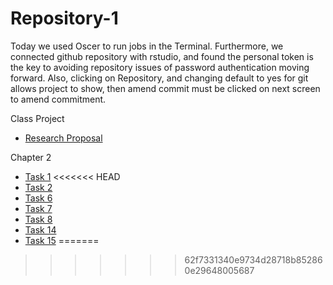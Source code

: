 # Repository-1
Today we used Oscer to run jobs in the Terminal. Furthermore, we connected github repository with rstudio, and found the personal token is the key to avoiding repository issues of password authentication moving forward. Also, clicking on Repository, and changing default to yes for git allows project to show, then amend commit must be clicked on next screen to amend commitment.

Class Project
* [Research Proposal](https://github.com/con7291/Repository-1/blob/main/A%20Brief%20Research%20Proposal.pdf)

Chapter 2
* [Task 1](https://github.com/con7291/Repository-1/tree/main/Task%201)
<<<<<<< HEAD
* [Task 2](https://github.com/con7291/Repository-1/tree/main/Task%202)
* [Task 6](https://github.com/con7291/Repository-1/tree/main/Task%206)
* [Task 7](https://github.com/con7291/Repository-1/tree/main/Task%207)
* [Task 8](https://github.com/con7291/Repository-1/tree/main/Task%208)
* [Task 14](https://github.com/con7291/Repository-1/tree/main/Task%2014)
* [Task 15](https://github.com/con7291/Repository-1/tree/main/Task%2015)
=======

>>>>>>> 62f7331340e9734d28718b852860e29648005687
